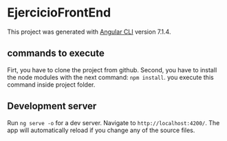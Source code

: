 # EjercicioFrontEnd

This project was generated with [Angular CLI](https://github.com/angular/angular-cli) version 7.1.4.

## commands to execute

Firt, you have to clone the project from github.
Second, you have to install the node modules with the next command: `npm install`. you execute this command inside project folder.

## Development server

Run `ng serve -o` for a dev server. Navigate to `http://localhost:4200/`. The app will automatically reload if you change any of the source files.

